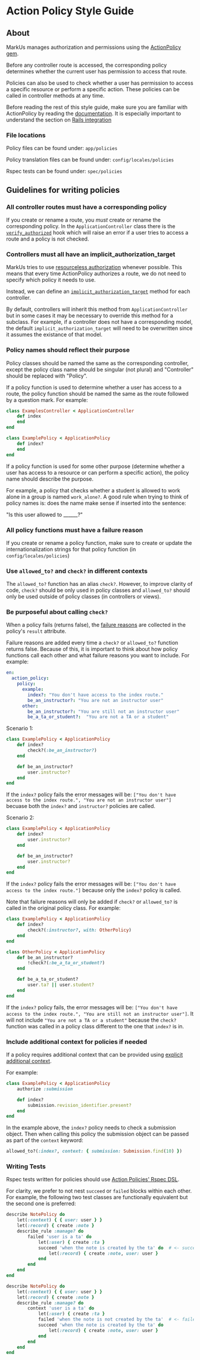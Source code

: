# Action Policy Style Guide

## About

MarkUs manages authorization and permissions using the [ActionPolicy gem](https://actionpolicy.evilmartians.io).

Before any controller route is accessed, the corresponding policy determines whether the current user has permission to access that route.

Policies can also be used to check whether a user has permission to access a specific resource or perform a specific action. These policies can be called in controller methods at any time.

Before reading the rest of this style guide, make sure you are familiar with ActionPolicy by reading the [documentation](https://actionpolicy.evilmartians.io). It is especially important to understand the section on [Rails integration](https://actionpolicy.evilmartians.io/#/rails?id=using-with-rails)

### File locations

Policy files can be found under: `app/policies`

Policy translation files can be found under: `config/locales/policies`

Rspec tests can be found under: `spec/policies`

## Guidelines for writing policies

### All controller routes must have a corresponding policy

If you create or rename a route, you *must* create or rename the corresponding policy. In the `ApplicationController` class there is the [`verify_authorized`](https://actionpolicy.evilmartians.io/#/rails?id=verify_authorized-hooks) hook which will raise an error if a user tries to access a route and a policy is not checked.

### Controllers must all have an implicit_authorization_target

MarkUs tries to use [resourceless authorization](https://actionpolicy.evilmartians.io/#/rails?id=resource-less-authorize) whenever possible. This means that every time ActionPolicy authorizes a route, we do not need to specify which policy it needs to use.

Instead, we can define an [`implicit_authorization_target`](https://actionpolicy.evilmartians.io/#/behaviour?id=implicit-authorization-target) method for each controller.

By default, controllers will inherit this method from `ApplicationController` but in some cases it may be necessary to override this method for a subclass. For example, if a controller does not have a corresponding model, the default `implicit_authorization_target` will need to be overwritten since it assumes the existance of that model.

### Policy names should reflect their purpose

Policy classes should be named the same as the corresponding controller, except the policy class name should be singular (not plural) and "Controller" should be replaced with "Policy".

If a policy function is used to determine whether a user has access to a route, the policy function should be named the same as the route followed by a question mark. For example:

```ruby
class ExamplesController < ApplicationController
    def index
    end
end

class ExamplePolicy < ApplicationPolicy
    def index?
    end
end
```

If a policy function is used for some other purpose (determine whether a user has access to a resource or can perform a specific action), the policy name should describe the purpose.

For example, a policy that checks whether a student is allowed to work alone in a group is named `work_alone?`. A good rule when trying to think of policy names is: does the name make sense if inserted into the sentence:

"Is this user allowed to \_\_\_\_\_\_?"

### All policy functions must have a failure reason

If you create or rename a policy function, make sure to create or update the internationalization strings for that policy function (in `config/locales/policies`)

### Use `allowed_to?` and `check?` in different contexts

The `allowed_to?` function has an alias `check?`. However, to improve clarity of code, `check?` should be only used in policy classes and `allowed_to?` should only be used outside of policy classes (in controllers or views).

### Be purposeful about calling `check?`

When a policy fails (returns false), the [failure reasons](https://actionpolicy.evilmartians.io/#/reasons?id=failure-reasons) are collected in the policy's `result` attribute.

Failure reasons are added every time a `check?` or `allowed_to?` function returns false. Because of this, it is important to think about how policy functions call each other and what failure reasons you want to include. For example:

```yml
en:
  action_policy:
    policy:
      example:
        index?: "You don't have access to the index route."
        be_an_instructor?: "You are not an instructor user"
      other:
        be_an_instructor?: "You are still not an instructor user"
        be_a_ta_or_student?:  "You are not a TA or a student"
```

Scenario 1:

```ruby
class ExamplePolicy < ApplicationPolicy
    def index?
        check?(:be_an_instructor?)
    end

    def be_an_instructor?
        user.instructor?
    end
end
```

If the `index?` policy fails the error messages will be: `["You don't have access to the index route.", "You are not an instructor user"]` becuase both the `index?` and `instructor?` policies are called.

Scenario 2:

```ruby
class ExamplePolicy < ApplicationPolicy
    def index?
        user.instructor?
    end

    def be_an_instructor?
        user.instructor?
    end
end
```

If the `index?` policy fails the error messages will be: `["You don't have access to the index route."]` because only the `index?` policy is called.

Note that failure reasons will only be added if `check?` or `allowed_to?` is called in the original policy class. For example:

```ruby
class ExamplePolicy < ApplicationPolicy
    def index?
        check?(:instructor?, with: OtherPolicy)
    end
end

class OtherPolicy < ApplicationPolicy
    def be_an_instructor?
        !check?(:be_a_ta_or_student?)
    end

    def be_a_ta_or_student?
        user.ta? || user.student?
    end
end
```

If the `index?` policy fails, the error messages will be: `["You don't have access to the index route.", "You are still not an instructor user"]`. It will not include `"You are not a TA or a student"` because the `check?` function was called in a policy class different to the one that `index?` is in.

### Include additional context for policies if needed

If a policy requires additional context that can be provided using [explicit additional context](https://actionpolicy.evilmartians.io/#/authorization_context?id=explicit-context).

For example:

```ruby
class ExamplePolicy < ApplicationPolicy
    authorize :submission

    def index?
        submission.revision_identifier.present?
    end
end
```

In the example above, the `index?` policy needs to check a submission object. Then when calling this policy the submission object can be passed as part of the `context` keyword:

```ruby
allowed_to?(:index?, context: { submission: Submission.find(10) })
```

### Writing Tests

Rspec tests written for policies should use [Action Policies' Rspec DSL](https://actionpolicy.evilmartians.io/#/testing?id=rspec-dsl).

For clarity, we prefer to not nest `succeed` or `failed` blocks within each other. For example, the following two test classes are functionally equivalent but the second one is preferred:

```ruby
describe NotePolicy do
    let(:context) { { user: user } }
    let(:record) { create :note }
    describe_rule :manage? do
        failed 'user is a ta' do
            let(:user) { create :ta }
            succeed 'when the note is created by the ta' do  # <- succeed is nested in a failed block (DO NOT DO THIS)
                let(:record) { create :note, user: user }
            end
        end
    end
end
```

```ruby
describe NotePolicy do
    let(:context) { { user: user } }
    let(:record) { create :note }
    describe_rule :manage? do
        context 'user is a ta' do
            let(:user) { create :ta }
            failed 'when the note is not created by the ta'  # <- failed and succeed are nested in a context block (DO THIS)
            succeed 'when the note is created by the ta' do
                let(:record) { create :note, user: user }
            end
        end
    end
end
```
